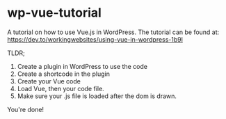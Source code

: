 # wp-vue-tutorial
A tutorial on how to use Vue.js in WordPress.
The tutorial can be found at: https://dev.to/workingwebsites/using-vue-in-wordpress-1b9l

TLDR; 
1. Create a plugin in WordPress to use the code
2. Create a shortcode in the plugin
3. Create your Vue code
4. Load Vue, then your code file.
5. Make sure your .js file is loaded after the dom is drawn.

You're done!
